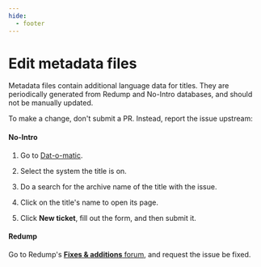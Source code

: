 ```yaml
---
hide:
  - footer
---
```


# Edit metadata files

Metadata files contain additional language data for titles. They are periodically
generated from Redump and No-Intro databases, and should not be manually updated.

To make a change, don't submit a PR. Instead, report the issue upstream:

#### No-Intro

  1. Go to [Dat-o-matic](https://datomatic.no-intro.org/).

  1. Select the system the title is on.

  1. Do a search for the archive name of the title with the issue.

  1. Click on the title's name to open its page.

  1. Click **New ticket**, fill out the form, and then submit it.

#### Redump

Go to Redump's [**Fixes & additions** forum](http://forum.redump.org/forum/15/fixes-additions/),
and request the issue be fixed.
